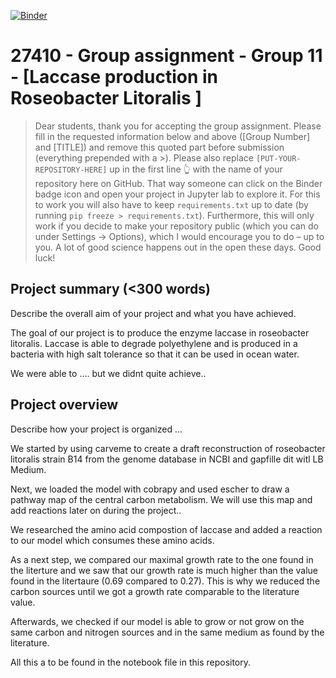 [![Binder](https://mybinder.org/badge_logo.svg)](https://mybinder.org/v2/gh/27410/27410-2020-group-project-group11_-roseobacter/main)

# 27410 - Group assignment - Group 11 - [Laccase production in Roseobacter Litoralis ]

> Dear students, thank you for accepting the group assignment. Please fill in the
> requested information below and above ([Group Number] and [TITLE]) and remove this quoted part before submission (everything prepended with a >).
> Please also replace `[PUT-YOUR-REPOSITORY-HERE]` up in the first line 👆 with the name of your repository here on GitHub.
> That way someone can click on the Binder badge icon and open your project in Jupyter lab to explore it.
> For this to work you will also have to keep `requirements.txt` up to date (by running `pip freeze > requirements.txt`).
> Furthermore, this will only work if you decide to make your repository public (which you can do under Settings -> Options),
> which I would encourage you to do – up to you. A lot of good science happens out in the open these days.
> Good luck!

## Project summary (<300 words)
Describe the overall aim of your project and what you have achieved.

The goal of our project is to produce the enzyme laccase in roseobacter litoralis. Laccase is able to degrade polyethylene and is produced in a bacteria with high salt tolerance so that it can be used in ocean water. 

We were able to ....
but we didnt quite achieve.. 

## Project overview
Describe how your project is organized ...

We started by using carveme to create a draft reconstruction of roseobacter litoralis strain B14 from the genome database in NCBI and
gapfille dit witl LB Medium. 

Next, we loaded the model with cobrapy and used escher to draw a pathway map of the central carbon metabolism. We will use this map and add reactions later on during the project.. 

We researched the amino acid compostion of laccase and added a reaction to our model which consumes these amino acids. 

As a next step, we compared our maximal growth rate to the one found in the literture and we saw that our growth rate is much higher than the value found in the litertaure (0.69 compared to 0.27). This is why we reduced the carbon sources until we got a growth rate comparable to the literature value. 

Afterwards, we checked if our model is able to grow or not grow on the same carbon and nitrogen sources and in the same medium as found by the literature. 



All this a to be found in the notebook file in this repository. 